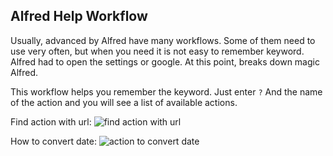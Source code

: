 Alfred Help Workflow
--------------------

Usually, advanced by Alfred have many workflows. Some of them need to use very often, but when you need it is not easy to remember keyword. Alfred had to open the settings or google. At this point, breaks down magic Alfred.

This workflow helps you remember the keyword. Just enter `?` And the name of the action and you will see a list of available actions.

Find action with url:
![find action with url](https://pochemuto.github.io/alfred-help-workflow/images/ss-url.png)

How to convert date:
![action to convert date](https://pochemuto.github.io/alfred-help-workflow/images/ss-convert-date.png)
